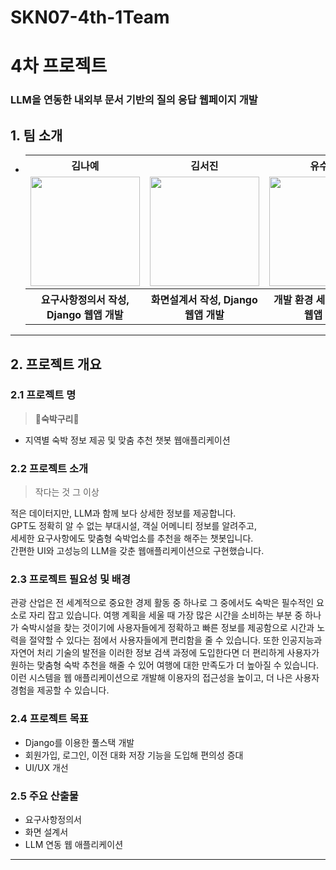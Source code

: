 # SKN07-4th-1Team

# 4차 프로젝트
### LLM을 연동한 내외부 문서 기반의 질의 응답 웹페이지 개발

## 1. 팀 소개
-
  <table>
  <tr>

    <th>김나예</th>
    <th>김서진</th>
    <th>유수현</th>
   
  </tr>

  <tr>
    <td><img src="https://github.com/user-attachments/assets/c53b820e-548d-48ec-bcaf-c35a0194ebf5" width="175" height="175"></td>
    <td><img src= "https://github.com/user-attachments/assets/0d1d8199-6d3b-4a1f-bdcc-2cd503ae7792" width="175" height="175"></td>
    <td><img src="https://github.com/user-attachments/assets/da1ae31d-546f-4717-9960-71434d07b5de" width="175" height="175"></td>
  </tr>
  <tr>

    <th>요구사항정의서 작성, Django 웹앱 개발</th>
    <th>화면설계서 작성, Django 웹앱 개발</th>
    <th>개발 환경 세팅, Django 웹앱 개발</th>
  </tr>
  </table>

---
 
## 2. 프로젝트 개요

### 2.1 프로젝트 명

> **📂숙박구리🦝**
- 지역별 숙박 정보 제공 및 맞춤 추천 챗봇 웹애플리케이션

### 2.2 프로젝트 소개

> 작다는 것 그 이상

적은 데이터지만, LLM과 함께 보다 상세한 정보를 제공합니다.<br>
GPT도 정확히 알 수 없는 부대시설, 객실 어메니티 정보를 알려주고,<br>
세세한 요구사항에도 맞춤형 숙박업소를 추천을 해주는 챗봇입니다.<br>
간편한 UI와 고성능의 LLM을 갖춘 웹애플리케이션으로 구현했습니다.

### 2.3 프로젝트 필요성 및 배경
  
관광 산업은 전 세계적으로 중요한 경제 활동 중 하나로 그 중에서도 숙박은 필수적인 요소로 자리 잡고 있습니다. 여행 계획을 세울 때 가장 많은 시간을 소비하는 부분 중 하나가 숙박시설을 찾는 것이기에 사용자들에게 정확하고 빠른 정보를 제공함으로 시간과 노력을 절약할 수 있다는 점에서 사용자들에게 편리함을 줄 수 있습니다. 또한 인공지능과 자연어 처리 기술의 발전을 이러한 정보 검색 과정에 도입한다면 더 편리하게 사용자가 원하는 맞춤형 숙박 추천을 해줄 수 있어 여행에 대한 만족도가 더 높아질 수 있습니다.<br>
이런 시스템을 웹 애플리케이션으로 개발해 이용자의 접근성을 높이고, 더 나은 사용자 경험을 제공할 수 있습니다. 

  
### 2.4 프로젝트 목표

- Django를 이용한 풀스택 개발
- 회원가입, 로그인, 이전 대화 저장 기능을 도입해 편의성 증대
- UI/UX 개선


### 2.5 주요 산출물
- 요구사항정의서
- 화면 설계서
- LLM 연동 웹 애플리케이션
---
